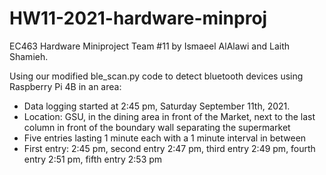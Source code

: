 # HW11-2021-hardware-minproj
EC463 Hardware Miniproject Team #11
by Ismaeel AlAlawi and Laith Shamieh.

Using our modified ble_scan.py code to detect bluetooth devices using Raspberry Pi 4B in an area:
- Data logging started at 2:45 pm, Saturday September 11th, 2021. 
- Location: GSU, in the dining area in front of the Market, next to the last column in front of the boundary wall separating the supermarket
- Five entries lasting 1 minute each with a 1 minute interval in between 
- First entry: 2:45 pm, second entry 2:47 pm, third entry 2:49 pm, fourth entry 2:51 pm, fifth entry 2:53 pm
